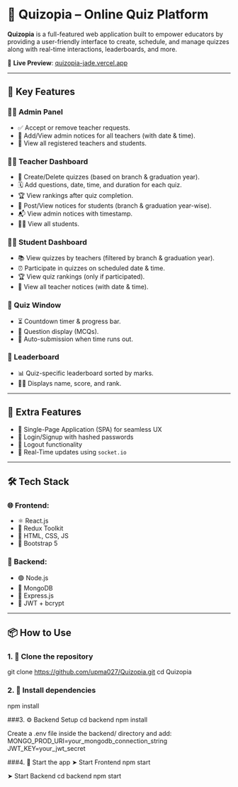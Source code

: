 # 🎯 Quizopia – Online Quiz Platform

**Quizopia** is a full-featured web application built to empower educators by providing a user-friendly interface to create, schedule, and manage quizzes along with real-time interactions, leaderboards, and more.

🔗 **Live Preview**: [quizopia-jade.vercel.app](https://quizopia-jade.vercel.app)

---

## 🚀 Key Features

### 👩‍🏫 Admin Panel
- ✅ Accept or remove teacher requests.
- 📢 Add/View admin notices for all teachers (with date & time).
- 👥 View all registered teachers and students.

### 🧑‍🏫 Teacher Dashboard
- 📝 Create/Delete quizzes (based on branch & graduation year).
- 🗓️ Add questions, date, time, and duration for each quiz.
- 🏆 View rankings after quiz completion.
- 📢 Post/View notices for students (branch & graduation year-wise).
- 📬 View admin notices with timestamp.
- 🧑‍🎓 View all students.

### 🧑‍🎓 Student Dashboard
- 📚 View quizzes by teachers (filtered by branch & graduation year).
- ⏰ Participate in quizzes on scheduled date & time.
- 🏆 View quiz rankings (only if participated).
- 📢 View all teacher notices (with date & time).

### 📄 Quiz Window
- ⏳ Countdown timer & progress bar.
- 🧠 Question display (MCQs).
- 🛑 Auto-submission when time runs out.

### 🏅 Leaderboard
- 📊 Quiz-specific leaderboard sorted by marks.
- 🧑‍🎓 Displays name, score, and rank.

---

## 🌟 Extra Features

- 🧾 Single-Page Application (SPA) for seamless UX
- 🔐 Login/Signup with hashed passwords
- 🚪 Logout functionality
- 🔄 Real-Time updates using `socket.io`

---

## 🛠️ Tech Stack

### 🌐 Frontend:
- ⚛️ React.js
- 🧩 Redux Toolkit
- 🎨 HTML, CSS, JS
- 🎀 Bootstrap 5

### 🧰 Backend:
- 🟢 Node.js
- 🌿 MongoDB
- 🧠 Express.js
- 🧪 JWT + bcrypt

---

## 📦 How to Use

### 1. 🧬 Clone the repository
git clone https://github.com/upma027/Quizopia.git
cd Quizopia

### 2. 🔧 Install dependencies
npm install

###3. ⚙️ Backend Setup
cd backend
npm install

Create a .env file inside the backend/ directory and add:
MONGO_PROD_URI=your_mongodb_connection_string
JWT_KEY=your_jwt_secret

###4. 🧠 Start the app
➤ Start Frontend
npm start

➤ Start Backend
cd backend
npm start
